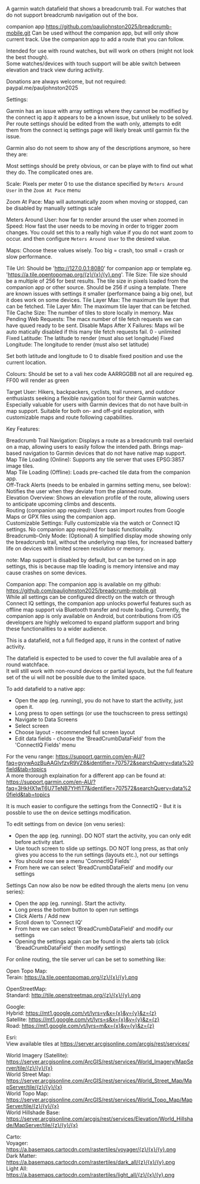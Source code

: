 A garmin watch datafield that shows a breadcrumb trail. For watches that do not support breadcrumb navigation out of the box.

companion app https://github.com/pauljohnston2025/breadcrumb-mobile.git
Can be used without the companion app, but will only show current track. 
Use the companion app to add a route that you can follow.

Intended for use with round watches, but will work on others (might not look the best though).  
Some watches/devices with touch support will be able switch between elevation and track view during activity.

Donations are always welcome, but not required: paypal.me/pauljohnston2025

Settings:

Garmin has an issue with array settings where they cannot be modified by the connect iq app it appears to be a known issue, but unlikely to be solved. Per route settings should be edited from the wath only, attempts to edit them from the connect iq settings page will likely break until garmin fix the issue.

Garmin also do not seem to show any of the descriptions anymore, so here they are:

Most settings should be prety obvious, or can be playe with to find out what they do. The complicated ones are.

Scale: Pixels per meter 0 to use the distance specified by `Meters Around User` in the `Zoom At Pace` menu

Zoom At Pace:
Map will automatically zoom when moving or stopped, can be disabled by manually settings scale

Meters Around User: how far to render around the user when zoomed in
Speed: How fast the user needs to be moving in order to trigger zoom changes. You could set this to a really high value if you do not want zoom to occur. and then configure `Meters Around User` to the desired value.


Maps:
Choose these values wisely. Too big = crash, too small = crash or slow performance. 

Tile Url: Should be 'http://127.0.0.1:8080' for companion app or template eg. 'https://a.tile.opentopomap.org/{z}/{x}/{y}.png'. 
Tile Size: Tile size should be a multiple of 256 for best results. The tile size in pixels loaded from the companion app or other source. Should be 256 if using a template. There are known issues with settings it smaller (performance baing a big one), but it does work on some devices.
Tile Layer Max: The maximum tile layer that can be fetched.
Tile Layer Min: The maximum tile layer that can be fetched.
Tile Cache Size: The number of tiles to store locally in memory.
Max Pending Web Requests: The macx number of tile fetch requests we can have quued ready to be sent.
Disable Maps After X Failures: Maps wil be auto matically disabled if this many tile fetch requests fail. 0 - unlimited
Fixed Latitude: The latitude to render (must also set longitude)
Fixed Longitude: The longitude to render (must also set latitude)

Set both latitude and longitude to 0 to disable fixed position and use the current location.

Colours: Should be set to a vali hex code AARRGGBB not all are required eg. FF00 will render as green


Target User: Hikers, backpackers, cyclists, trail runners, and outdoor enthusiasts seeking a flexible navigation tool for their Garmin watches. Especially valuable for users with Garmin devices that do not have built-in map support. Suitable for both on- and off-grid exploration, with customizable maps and route following capabilities.

Key Features:

Breadcrumb Trail Navigation: Displays a route as a breadcrumb trail overlaid on a map, allowing users to easily follow the intended path. Brings map-based navigation to Garmin devices that do not have native map support.  
Map Tile Loading (Online): Supports any tile server that uses EPSG:3857 image tiles.  
Map Tile Loading (Offline): Loads pre-cached tile data from the companion app.  
Off-Track Alerts (needs to be enbaled in garmins setting menu, see below): Notifies the user when they deviate from the planned route.  
Elevation Overview: Shows an elevation profile of the route, allowing users to anticipate upcoming climbs and descents.  
Routing (companion app required): Users can import routes from Google Maps or GPX files using the companion app.  
Customizable Settings: Fully customizable via the watch or Connect IQ settings. No companion app required for basic functionality.  
Breadcrumb-Only Mode: (Optional) A simplified display mode showing only the breadcrumb trail, without the underlying map tiles, for increased battery life on devices with limited screen resolution or memory.  

note: Map support is disabled by default, but can be turned on in app settings, this is because map tile loading is memory intensive and may cause crashes on some devices.

Companion app:
The companion app is available on my github: https://github.com/pauljohnston2025/breadcrumb-mobile.git  
While all settings can be configured directly on the watch or through Connect IQ settings, the companion app unlocks powerful features such as offline map support via Bluetooth transfer and route loading. Currently, the companion app is only available on Android, but contributions from iOS developers are highly welcomed to expand platform support and bring these functionalities to a wider audience.


This is a datafield, not a full fledged app, it runs in the context of native activity.  

The datafield is expected to be used to cover the full available area of a round watchface.  
It will still work with non-round devices or partial layouts, but the full feature set of the ui will not be possible due to the limited space.  

To add datafield to a native app:
* Open the app (eg. running), you do not have to start the activity, just open it.
* Long press to open settings (or use the touchscreen to press settings)
* Navigate to Data Screens
* Select screen
* Choose layout - recommended full screen layout
* Edit data fields - choose the 'BreadCrumbDataField' from the 'ConnectIQ Fields' menu

For the venu range: https://support.garmin.com/en-AU/?faq=gyywAozBuAAGlvfzvR9VZ8&identifier=707572&searchQuery=data%20field&tab=topics  
A more thorough explaination for a different app can be found at: https://support.garmin.com/en-AU/?faq=3HkHX1wT6U7TeNB7YHfiT7&identifier=707572&searchQuery=data%20field&tab=topics

It is much easier to configure the settings from the ConnectIQ - But it is possble to use the on device settings modification.

To edit settings from on device (on venu series):
* Open the app (eg. running). DO NOT start the activity, you can only edit before activity start.
* Use touch screen to slide up settings. DO NOT long press, as that only gives you access to the run settings (layouts etc.), not our settings
* You should now see a menu 'ConnectIQ Fields'
* From here we can select 'BreadCrumbDataField' and modify our settings

Settings Can now also be now be edited through the alerts menu (on venu series):
* Open the app (eg. running). Start the activity.
* Long press the bottom button to open run settings
* Click Alerts / Add new
* Scroll down to 'Connect IQ'
* From here we can select 'BreadCrumbDataField' and modify our settings
* Opening the settings again can be found in the alerts tab (click 'BreadCrumbDataField' then modify settings)

For online routing, the tile server url can be set to something like:

Open Topo Map:  
Terain: https://a.tile.opentopomap.org/{z}/{x}/{y}.png  

OpenStreetMap:  
Standard: http://tile.openstreetmap.org/{z}/{x}/{y}.png  

Google:  
Hybrid: https://mt1.google.com/vt/lyrs=y&x={x}&y={y}&z={z}  
Satellite: https://mt1.google.com/vt/lyrs=s&x={x}&y={y}&z={z}  
Road: https://mt1.google.com/vt/lyrs=m&x={x}&y={y}&z={z}  

Esri:  
View available tiles at https://server.arcgisonline.com/arcgis/rest/services/  

World Imagery (Satellite): https://server.arcgisonline.com/ArcGIS/rest/services/World_Imagery/MapServer/tile/{z}/{y}/{x}  
World Street Map: https://server.arcgisonline.com/ArcGIS/rest/services/World_Street_Map/MapServer/tile/{z}/{y}/{x}  
World Topo Map: https://server.arcgisonline.com/ArcGIS/rest/services/World_Topo_Map/MapServer/tile/{z}/{y}/{x}  
World Hillshade Base: https://server.arcgisonline.com/arcgis/rest/services/Elevation/World_Hillshade/MapServer/tile/{z}/{y}/{x}  

Carto:  
Voyager: https://a.basemaps.cartocdn.com/rastertiles/voyager/{z}/{x}/{y}.png  
Dark Matter: https://a.basemaps.cartocdn.com/rastertiles/dark_all/{z}/{x}/{y}.png  
Light All: https://a.basemaps.cartocdn.com/rastertiles/light_all/{z}/{x}/{y}.png  